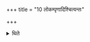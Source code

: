 +++
title = "10 लोकम्पृणादिश्चित्यन्तः"

+++

<details><summary>थिते</summary>

10. The building of the layer comes to an end with the ritual beginning with placing of the Lokaṁpr̥ṇā (bricks).   
</details>
